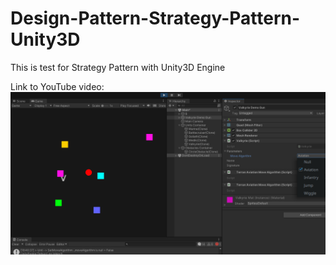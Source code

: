 Design-Pattern-Strategy-Pattern-Unity3D
=======================================

This is test for Strategy Pattern with Unity3D Engine

Link to YouTube video:
[![YT Video Preview](img.png)](https://youtu.be/QTBvr6Plv1M)

